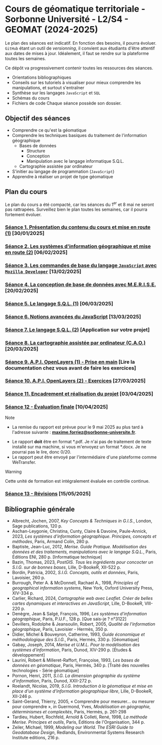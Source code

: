 # Cours de géomatique territoriale - Sorbonne Université - L2/S4 - GEOMAT (2024-2025)

Le plan des séances est indicatif. En fonction des besoins, il pourra évoluer. `GitHub` étant un outil de *versionning*, il convient aux étudiants d'être attentif aux dates de mises à jour. Idéalement, il faut se rendre sur la plateforme toutes les semaines.

Ce dépôt va progressivement contenir toutes les ressources des séances.
- Orientations bibliographiques
- Conseils sur les tutoriels à visualiser pour mieux comprendre les manipulations, et surtout s'entraîner
- Synthèse sur les langages `JavaScript` et `SQL`
- Schémas du cours
- Fichiers de code
Chaque séance possède son dossier.

## Objectif des séances

- Comprendre ce qu'est la géomatique
- Comprendre les techniques basiques du traitement de l'information géographique
	- Bases de données
		- Structure
		- Conception
		- Manipulation avec le langage informatique S.Q.L.
	- Cartographie assistée par ordinateur
- S'initier au langage de programmation (`JavaScript`)
- Apprendre à réaliser un projet de type géomatique

## Plan du cours

Le plan du cours a été compacté, car les séances du 1<sup>er</sup> et 8 mai ne seront pas rattrapées. Surveillez bien le plan toutes les semaines, car il pourra fortement évoluer.

### [Séance 1. Présentation du contenu du cours et mise en route (1)](./Seance-01/Seance-1.md) [30/01/2025]

### [Séance 2.  Les systèmes d'information géographique et mise en route (2)](./Seance-02/Seance-2.md) [06/02/2025]

### [Séance 3. Les commandes de base du langage `JavaScript` avec `Mozilla Developer`](./Seance-03/Seance-03.md) [13/02/2025]

### [Séance 4. La conception de base de données avec M.E.R.I.S.E.](./Seance-04/Seance-4.md) [20/02/2025]

### [Séance 5. Le langage S.Q.L. (1)](./Seance-05/Seance-5.md) [06/03/2025]

### [Séance 6. Notions avancées du JavaScript](./Seance-06/Seance-6.md) [13/03/2025]

### [Séance 7. Le langage S.Q.L. (2)](./Seance-07/Seance-7.md) [Application sur votre projet]

### [Séance 8. La cartographie assistée par ordinateur (C.A.O.)](./Seance-08/Seance-8.md) [20/03/2025]

### [Séance 9. A.P.I. OpenLayers (1) - Prise en main](./Seance-09/Seance-9.md) [Lire la documentation chez vous avant de faire les exercices]

### [Séance 10. A.P.I. OpenLayers (2) - Exercices](./Seance-10/Seance-10.md) [27/03/2025]

### [Séance 11. Encadrement et réalisation du projet](./Seance-11/Seance-11.md) [03/04/2025]

### [Séance 12 - Évaluation finale](./Seance-12/Seance-12.md) [10/04/2025]

> [!NOTE]
> - La remise du rapport est prévue pour le 9 mai 2025 au plus tard à l'adresse suivante : **maxime.forriez@sorbonne-universite.fr**.
- Le rapport **doit** être en format *.pdf. Je n'ai pas de traitement de texte installé sur ma machine, si vous m'envoyez un format *.docx. Je ne pourrai pas le lire, donc 0/20.<br>
- Le rapport peut être envoyé par l'intermédiaire d'une plateforme comme WeTransfer.

> [!WARNING]
> Cette unité de formation est intégralement évaluée en contrôle continue.

### [Séance 13 - Révisions](./Seance-13/Seance-13.md) [15/05/2025]

## Bibliographie générale

- Albrecht, Jochen, 2007, *Key Concepts & Techniques in G.I.S.*, London, Sage publications, 120 p.
- Aschan-Leygonie, Christina, Cunty, Claire & Davoine, Paule-Annick, 2023, *Les systèmes d'information géographique. Principes, concepts et méthodes*, Paris, Armand Colin, 280 p.
- Baptiste, Jean-Luc, 2012, *Merise. Guide Pratique. Modélisation des données et des traitements, manipulations avec le langage S.Q.L.*, Paris, Éditions ENI, 280 p. [Informatique technique]
- Bazin, Thomas, 2023, *PostGIS. Tous les ingrédients pour concocter un S.I.G. sur de bonnes bases*, Lille, D-BookeR, XII-522 p.
- Bordin, Patricia, 2002, *S.I.G. Concepts, outils et données*, Paris, Lavoisier, 260 p.
- Burrough, Peter A. & McDonnell, Rachael A., 1998, *Principles of geographical information systems*, New York, Oxford University Press, XIV-334 p.
- Carlier, Richard, 2024, *Cartographie web avec Leaflet. Créer de belles cartes dynamiques et interactives en JavaScript*, Lille, D-BookeR, VIII-220 p.
- Denègre, Jean & Salgé, François, 1996, *Les systèmes d'information géographique*, Paris, P.U.F., 128 p. [Que sais-je ? n°3122]
- Devillers, Rodolphe & Jeansoulin, Robert, 2005, *Qualité de l'information géographique*, Paris, Lavoisier - Hermès, 350 p.
- Didier, Michel & Bouveyron, Catherine, 1993, *Guide économique et méthodologique des S.I.G.*, Paris, Hermès, 330 p. [Géomatique]
- Gabay, Joseph, 2014, *Merise et U.M.L. Pour la modélisation des systèmes d'information*, Paris, Dunod, XIV-290 p. [Études & développement]
- Laurini, Robert & Milleret-Raffort, Françoise, 1993, *Les bases de données en géomatique*, Paris, Hermès, 340 p. [Traité des nouvelles technologies - Série géomatique]
- Pornon, Henri, 2011, *S.I.G. La dimension géographie du système d'information*, Paris, Dunod, XXII-272 p.
- Roelandt, Nicolas, 2019, *S.I.G. Introduction à la géomatique et mise en place d'un système d'information géographique libre*, Lille, D-BookeR, XII-246 p.
- Saint-Gerand, Thierry, 2005, « Comprendre pour mesurer… ou mesurer pour comprendre », *in* Guermond, Yves, *Modélisation en géographie, déterminismes et complexités*, Paris, Hermès, p. 261-298
- Tardieu, Hubert, Rochfeld, Arnold & Colleti, René, 1998, *La méthode Merise. Principes et outils*, Paris, Éditions de l'Organisation, 344 p.
- Zeiler, Michael, 1999, *Modeling our World. The ESRI Guide to Geodatabase Design*, Redlands, Environmental Systems Research Institute editions, 216 p.
